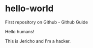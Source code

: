 # hello-world
First repository on Github - Github Guide

Hello humans!

This is Jericho and I'm a hacker.
